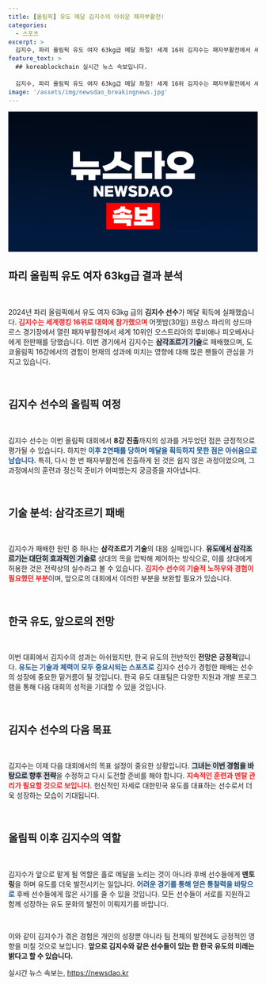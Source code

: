 ```yaml
---
title: [올림픽] 유도 메달 김지수의 아쉬운 패자부활전!
categories:
  - 스포츠
excerpt: >
  김지수, 파리 올림픽 유도 여자 63kg급 메달 좌절! 세계 16위 김지수는 패자부활전에서 세계 10위에 패하며 2연타로 탈락, 아쉬운 성적을 남겼습니다.
feature_text: >
  ## koreablockchain 실시간 뉴스 속보입니다.

  김지수, 파리 올림픽 유도 여자 63kg급 메달 좌절! 세계 16위 김지수는 패자부활전에서 세계 10위에 패하며 2연타로 탈락, 아쉬운 성적을 남겼습니다.
image: '/assets/img/newsdao_breakingnews.jpg'
---
```


<p><img src="/assets/img/newsdao_breakingnews.jpg" alt="koreablockchain 속보" /></p>

<h2 data-ke-size="size26">파리 올림픽 유도 여자 63kg급 결과 분석</h2>

<p data-ke-size="size16">&nbsp;</p>

<p data-ke-size="size16">2024년 파리 올림픽에서 유도 여자 63kg 급의 <b>김지수 선수</b>가 메달 획득에 실패했습니다. <b><span style="color: #ee2323;">김지수는 세계랭킹 16위로 대회에 참가했으며</span></b> 어젯밤(30일) 프랑스 파리의 샹드마르스 경기장에서 열린 패자부활전에서 세계 10위인 오스트리아의 루비애나 피오베사나에게 한판패를 당했습니다. 이번 경기에서 김지수는 <b><span style="background-color: #21538527;">삼각조르기 기술</span></b>로 패배했으며, 도쿄올림픽 16강에서의 경험이 현재의 성과에 미치는 영향에 대해 많은 팬들이 관심을 가지고 있습니다.</p>

<p data-ke-size="size16">&nbsp;</p>

<h2 data-ke-size="size26">김지수 선수의 올림픽 여정</h2>

<p data-ke-size="size16">&nbsp;</p>

<p data-ke-size="size16">김지수 선수는 이번 올림픽 대회에서 <b>8강 진출</b>까지의 성과를 거두었던 점은 긍정적으로 평가될 수 있습니다. 하지만 <b><span style="color: #1a5490;">이후 2연패를 당하며 메달을 획득하지 못한 점은 아쉬움으로 남습니다.</span></b> 특히, 다시 한 번 패자부활전에 진출하게 된 것은 쉽지 않은 과정이었으며, 그 과정에서의 훈련과 정신적 준비가 어떠했는지 궁금증을 자아냅니다. </p>

<p data-ke-size="size16">&nbsp;</p>

<h2 data-ke-size="size26">기술 분석: 삼각조르기 패배</h2>

<p data-ke-size="size16">&nbsp;</p>

<p data-ke-size="size16">김지수가 패배한 원인 중 하나는 <b>삼각조르기 기술</b>의 대응 실패입니다. <b><span style="background-color: #21538527;">유도에서 삼각조르기는 대단히 효과적인 기술로</span></b> 상대의 목을 압박해 제어하는 방식으로, 이를 상대에게 허용한 것은 전략상의 실수라고 볼 수 있습니다. <b><span style="color: #ee2323;">김지수 선수의 기술적 노하우와 경험이 필요했던 부분</span></b>이며, 앞으로의 대회에서 이러한 부분을 보완할 필요가 있습니다.</p>

<p data-ke-size="size16">&nbsp;</p>

<h2 data-ke-size="size26">한국 유도, 앞으로의 전망</h2>

<p data-ke-size="size16">&nbsp;</p>

<p data-ke-size="size16">이번 대회에서 김지수의 성과는 아쉬웠지만, 한국 유도의 전반적인 <b>전망은 긍정적</b>입니다. <b><span style="color: #1a5490;">유도는 기술과 체력이 모두 중요시되는 스포츠로</span></b> 김지수 선수가 경험한 패배는 선수의 성장에 중요한 밑거름이 될 것입니다. 한국 유도 대표팀은 다양한 지원과 개발 프로그램을 통해 다음 대회의 성적을 기대할 수 있을 것입니다.</p>

<p data-ke-size="size16">&nbsp;</p>

<h2 data-ke-size="size26">김지수 선수의 다음 목표</h2>

<p data-ke-size="size16">&nbsp;</p>

<p data-ke-size="size16">김지수는 이제 다음 대회에서의 목표 설정이 중요한 상황입니다. <b><span style="background-color: #21538527;">그녀는 이번 경험을 바탕으로 향후 전략</span></b>을 수정하고 다시 도전할 준비를 해야 합니다. <b><span style="color: #ee2323;">지속적인 훈련과 멘탈 관리가 필요할 것으로 보입니다.</span></b> 헌신적인 자세로 대한민국 유도를 대표하는 선수로서 더욱 성장하는 모습이 기대됩니다.</p>

<p data-ke-size="size16">&nbsp;</p>

<h2 data-ke-size="size26">올림픽 이후 김지수의 역할</h2>

<p data-ke-size="size16">&nbsp;</p>

<p data-ke-size="size16">김지수가 앞으로 맡게 될 역할은 홀로 메달을 노리는 것이 아니라 후배 선수들에게 <b>멘토링</b>을 하며 유도를 더욱 발전시키는 일입니다. <b><span style="color: #1a5490;">어려운 경기를 통해 얻은 통찰력을 바탕으로</span></b> 후배 선수들에게 많은 사기를 줄 수 있을 것입니다. 모든 선수들이 서로를 지원하고 함께 성장하는 유도 문화의 발전이 이뤄지기를 바랍니다.</p>

<p data-ke-size="size16">&nbsp;</p>

<p data-ke-size="size16">이와 같이 김지수가 겪은 경험은 개인의 성장뿐 아니라 팀 전체의 발전에도 긍정적인 영향을 미칠 것으로 보입니다. <b>앞으로 김지수와 같은 선수들이 있는 한 한국 유도의 미래는 밝다고 할 수 있습니다.</b></p>
실시간 뉴스 속보는, <a href="https://newsdao.kr" rel="dofollow">https://newsdao.kr</a>


